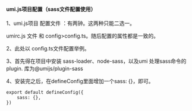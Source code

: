 #### umi.js项目配置（sass文件配置使用）

1、umi.js项目 配置文件 ：有两钟。这两种只能二选一。

umirc.js 文件 和 config>config.ts。随后配置的属性都是一致的。

2、此处以 config.ts文件配置举例。

3、首先得在项目中安装 sass-loader、node-sass，以及umi 处理sass命令的plugin. 库为@umijs/plugin-sass

4、安装完之后，在defineConfig里面增加一个sass: {}，即可。

```
export default defineConfig({
 	sass: {},
})
```

